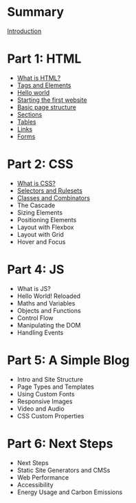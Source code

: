 # Summary

[Introduction](./s0.md)
# Part 1: HTML
- [What is HTML?](./s1c1.md)
- [Tags and Elements](./s1c2.md)
- [Hello world](./s1c3.md)
- [Starting the first website](./s1c4.md)
- [Basic page structure](./s1c5.md)
- [Sections](./s1c6.md)
- [Tables](./s1c7.md)
- [Links](./s1c8.md)
- [Forms](./s1c9.md)
# Part 2: CSS
- [What is CSS?](./s2c1.md)
- [Selectors and Rulesets](./s2c2.md)
- [Classes and Combinators](./s2c3.md)
- The Cascade
- Sizing Elements
- Positioning Elements
- Layout with Flexbox
- Layout with Grid
- Hover and Focus
# Part 4: JS
- What is JS?
- Hello World! Reloaded
- Maths and Variables
- Objects and Functions
- Control Flow
- Manipulating the DOM
- Handling Events
# Part 5: A Simple Blog
- Intro and Site Structure
- Page Types and Templates
- Using Custom Fonts
- Responsive Images
- Video and Audio
- CSS Custom Properties
# Part 6: Next Steps
- Next Steps
- Static Site Generators and CMSs
- Web Performance
- Accessibility
- Energy Usage and Carbon Emissions